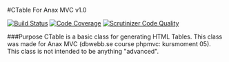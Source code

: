 #CTable For Anax MVC v1.0

[![Build Status](https://travis-ci.org/anwebzone/CTable.svg?branch=master)](https://travis-ci.org/anwebzone/CTable) [![Code Coverage](https://scrutinizer-ci.com/g/anwebzone/CTable/badges/coverage.png?b=master)](https://scrutinizer-ci.com/g/anwebzone/CTable/?branch=master) [![Scrutinizer Code Quality](https://scrutinizer-ci.com/g/anwebzone/CTable/badges/quality-score.png?b=master)](https://scrutinizer-ci.com/g/anwebzone/CTable/?branch=master)  

###Purpose
CTable is a basic class for generating HTML Tables. This class was made for Anax MVC (dbwebb.se course phpmvc: kursmoment 05).
This class is not intended to be anything "advanced". 


